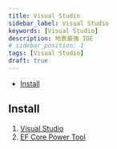 ```yaml
---
title: Visual Studio
sidebar_label: Visual Studio
keywords: [Visual Studio]
description: 地表最強 IDE
# sidebar_position: 1
tags: [Visual Studio]
draft: true
---
```


- [Install](#install)


## Install
1. [Visual Studio](https://visualstudio.microsoft.com/)
2. [EF Core Power Tool](https://marketplace.visualstudio.com/items?itemName=ErikEJ.EFCorePowerTools)



